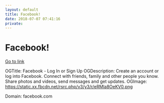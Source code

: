 ```yaml
---
layout: default
title: Facebook!
date: 2018-07-07 07:41:16
private: 
---
```


# Facebook!

[Go to link](https://facebook.com)

OGTitle: Facebook - Log In or Sign Up
OGDescription: Create an account or log into Facebook. Connect with friends, family and other people you know. Share photos and videos, send messages and get updates.
OGImage: https://static.xx.fbcdn.net/rsrc.php/v3/y3/r/eRMla8OeKV0.png

Domain: facebook.com

